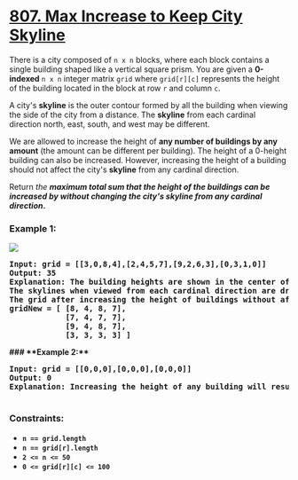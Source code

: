 # [807. Max Increase to Keep City Skyline](https://leetcode.com/problems/max-increase-to-keep-city-skyline)

There is a city composed of <code>n x n</code> blocks, where each block contains a single building shaped like a vertical square prism. 
You are given a <strong>0-indexed</strong> <code>n x n</code> integer matrix <code>grid</code> where <code>grid[r][c]</code> represents the height of the building located in the 
block at row <code>r</code> and column <code>c</code>.

A city's <strong>skyline</strong> is the outer contour formed by all the building when viewing the side of the city from a distance. 
The <strong>skyline</strong> from each cardinal direction north, east, south, and west may be different.

We are allowed to increase the height of <strong>any number of buildings by any amount</strong> (the amount can be different per building). 
The height of a 0-height building can also be increased. However, increasing the height of a building should not affect the 
city's <strong>skyline</strong> from any cardinal direction.

Return <em>the <strong>maximum total sum<strong> that the height of the buildings can be increased by <strong>without</strong> changing the city's <strong>skyline</strong> from 
any cardinal direction</em>.

### **Example 1:**
<img src="https://assets.leetcode.com/uploads/2021/06/21/807-ex1.png" />
<pre>
<strong>Input:</strong> grid = [[3,0,8,4],[2,4,5,7],[9,2,6,3],[0,3,1,0]]
<strong>Output:</strong> 35
<strong>Explanation:</strong> The building heights are shown in the center of the above image.
The skylines when viewed from each cardinal direction are drawn in red.
The grid after increasing the height of buildings without affecting skylines is:
gridNew = [ [8, 4, 8, 7],
            [7, 4, 7, 7],
            [9, 4, 8, 7],
            [3, 3, 3, 3] ]
</pre>
### **Example 2:**
<pre>
<strong>Input:</strong> grid = [[0,0,0],[0,0,0],[0,0,0]]
<strong>Output:</strong> 0
<strong>Explanation:</strong> Increasing the height of any building will result in the skyline changing.
 </pre>

### **Constraints:**

- <code>n == grid.length</code>
- <code>n == grid[r].length</code>
- <code>2 <= n <= 50</code>
- <code>0 <= grid[r][c] <= 100</code>
